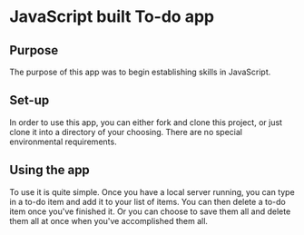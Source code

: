 # JavaScript built To-do app

## Purpose

The purpose of this app was to begin establishing skills in JavaScript. 

## Set-up

In order to use this app, you can either fork and clone this project, or just clone it into a directory of your choosing. There are no special environmental requirements.

## Using the app

To use it is quite simple. Once you have a local server running, you can type in a to-do item and add it to your list of items. You can then delete a to-do item once you've finished it. Or you can choose to save them all and delete them all at once when you've accomplished them all.

